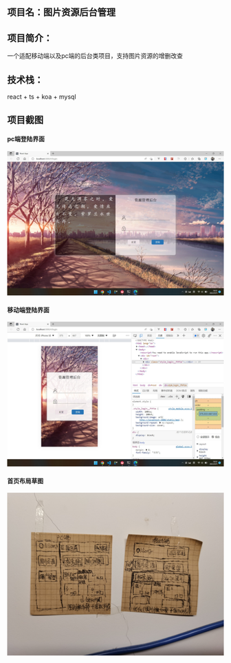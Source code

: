 ## 项目名：图片资源后台管理
## 项目简介：
一个适配移动端以及pc端的后台类项目，支持图片资源的增删改查
## 技术栈：
react + ts + koa + mysql
## 项目截图
#### pc端登陆界面
![](https://raw.githubusercontent.com/liliangCS/assets-cms/main/public/%E7%99%BB%E5%BD%95%E9%A1%B51.jpg)
#### 移动端登陆界面
![](https://raw.githubusercontent.com/liliangCS/assets-cms/main/public/%E7%99%BB%E9%99%86%E9%A1%B52.jpg)
#### 首页布局草图
![](https://github.com/liliangCS/assets-cms/blob/main/public/%E9%A6%96%E9%A1%B5%E5%B8%83%E5%B1%80%E8%8D%89%E5%9B%BE.jpg?raw=true)
